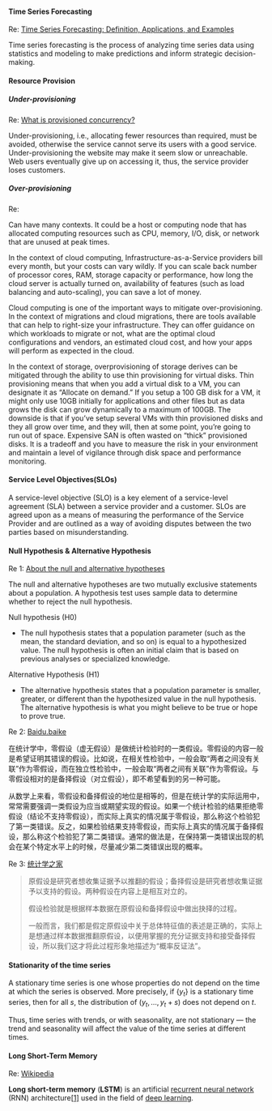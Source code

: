 #### Time Series Forecasting

Re: [Time Series Forecasting: Definition, Applications, and Examples](https://www.tableau.com/learn/articles/time-series-forecasting#:~:text=Time%20series%20forecasting%20is%20the,and%20inform%20strategic%20decision%2Dmaking.&text=Forecasting%20then%20takes%20the%20next,might%20happen%20in%20the%20future.)

Time series forecasting is the process of analyzing time series data using statistics and modeling to make predictions and inform strategic decision-making.

#### Resource Provision

##### Under-provisioning

Re: [What is provisioned concurrency?](https://www.virtana.com/glossary/what-is-under-provisioned/#:~:text=Under%2Dprovisioning%2C%20i.e.%2C%20allocating,the%20service%20provider%20loses%20customers.)

Under-provisioning, i.e., allocating fewer resources than required, must be avoided, otherwise the service cannot serve its users with a good service. Under-provisioning the website may make it seem slow or unreachable. Web users eventually give up on accessing it, thus, the service provider loses customers.

##### Over-provisioning

Re: [](https://www.virtana.com/glossary/what-is-over-provisioned/)

Can have many contexts. It could be a host or computing node that has allocated computing resources such as CPU, memory, I/O, disk, or network that are unused at peak times.

In the context of cloud computing, Infrastructure-as-a-Service providers bill every month, but your costs can vary wildly. If you can scale back number of processor cores, RAM, storage capacity or performance, how long the cloud server is actually turned on, availability of features (such as load balancing and auto-scaling), you can save a lot of money.

Cloud computing is one of the important ways to mitigate over-provisioning. In the context of migrations and cloud migrations, there are tools available that can help to right-size your infrastructure. They can offer guidance on which workloads to migrate or not, what are the optimal cloud configurations and vendors, an estimated cloud cost, and how your apps will perform as expected in the cloud.

In the context of storage, overprovisioning of storage derives can be mitigated through the ability to use thin provisioning for virtual disks. Thin provisioning means that when you add a virtual disk to a VM, you can designate it as “Allocate on demand.” If you setup a 100 GB disk for a VM, it might only use 10GB initially for applications and other files but as data grows the disk can grow dynamically to a maximum of 100GB. The downside is that if you’ve setup several VMs with thin provisioned disks and they all grow over time, and they will, then at some point, you’re going to run out of space. Expensive SAN is often wasted on “thick” provisioned disks. It is a tradeoff and you have to measure the risk in your environment and maintain a level of vigilance through disk space and performance monitoring.

#### Service Level Objectives(SLOs)

A service-level objective (SLO) is a key element of a service-level agreement (SLA) between a service provider and a customer. SLOs are agreed upon as a means of measuring the performance of the Service Provider and are outlined as a way of avoiding disputes between the two parties based on misunderstanding.

#### Null Hypothesis & Alternative Hypothesis

Re 1: [About the null and alternative hypotheses](https://support.minitab.com/en-us/minitab/18/help-and-how-to/statistics/basic-statistics/supporting-topics/basics/null-and-alternative-hypotheses/#:~:text=The%20null%20hypothesis%20states%20that,equal%20to%20a%20hypothesized%20value.&text=The%20alternative%20hypothesis%20is%20what,or%20hope%20to%20prove%20true.)

The null and alternative hypotheses are two mutually exclusive statements about a population. A hypothesis test uses sample data to determine whether to reject the null hypothesis.

Null hypothesis (H0)

- The null hypothesis states that a population parameter (such as the mean, the standard deviation, and so on) is equal to a hypothesized value. The null hypothesis is often an initial claim that is based on previous analyses or specialized knowledge.

Alternative Hypothesis (H1)

- The alternative hypothesis states that a population parameter is smaller, greater, or different than the hypothesized value in the null hypothesis. The alternative hypothesis is what you might believe to be true or hope to prove true.

Re 2: [Baidu.baike](https://baike.baidu.com/item/%E9%9B%B6%E5%81%87%E8%AE%BE/8078898?fromtitle=null%20hypothesis&fromid=11260176&fr=aladdin)

在统计学中，零假设（虚无假设）是做统计检验时的一类假设。零假设的内容一般是希望证明其错误的假设。比如说，在相关性检验中，一般会取“两者之间没有关联”作为零假设，而在独立性检验中，一般会取“两者之间有关联”作为零假设。与零假设相对的是备择假设（对立假设），即不希望看到的另一种可能。

从数学上来看，零假设和备择假设的地位是相等的，但是在统计学的实际运用中，常常需要强调一类假设为应当或期望实现的假设。如果一个统计检验的结果拒绝零假设（结论不支持零假设），而实际上真实的情况属于零假设，那么称这个检验犯了第一类错误。反之，如果检验结果支持零假设，而实际上真实的情况属于备择假设，那么称这个检验犯了第二类错误。通常的做法是，在保持第一类错误出现的机会在某个特定水平上的时候，尽量减少第二类错误出现的概率。

Re 3: [统计学之家](http://www.tjxzj.net/2189.html)

> 原假设是研究者想收集证据予以推翻的假设；备择假设是研究者想收集证据予以支持的假设。两种假设在内容上是相互对立的。
>
> 假设检验就是根据样本数据在原假设和备择假设中做出抉择的过程。
>
> 一般而言，我们都是假定原假设中关于总体特征值的表述是正确的，实际上是想通过样本数据推翻原假设，以便用掌握的充分证据支持和接受备择假设，所以我们这才将此过程形象地描述为“概率反证法”。

#### Stationarity of the time series

A stationary time series is one whose properties do not depend on the time at which the series is observed. More precisely, if $\{y_t\}$ is a stationary time series, then for all $s$, the distribution of $(y_t, \dots, y_t+s)$ does not depend on $t$.

Thus, time series with trends, or with seasonality, are not stationary — the trend and seasonality will affect the value of the time series at different times.

#### Long Short-Term Memory

Re: [Wikipedia](https://en.wikipedia.org/wiki/Long_short-term_memory)

**Long short-term memory** (**LSTM**) is an artificial [recurrent neural network](https://en.wikipedia.org/wiki/Recurrent_neural_network) (RNN) architecture[[1\]](https://en.wikipedia.org/wiki/Long_short-term_memory#cite_note-lstm1997-1) used in the field of [deep learning](https://en.wikipedia.org/wiki/Deep_learning).
